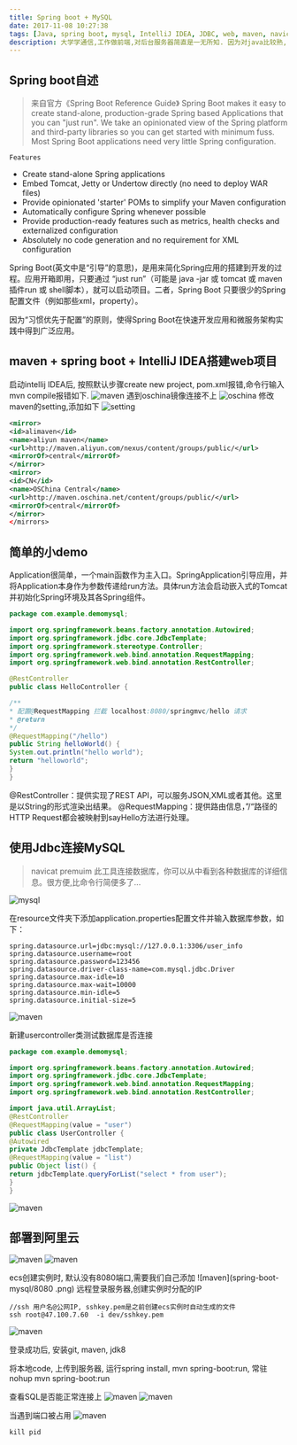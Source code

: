 ```yaml
---
title: Spring boot + MySQL
date: 2017-11-08 10:27:38
tags: [Java, spring boot, mysql, IntelliJ IDEA, JDBC, web, maven, navicat premuim]
description: 大学学通信,工作做前端,对后台服务器简直是一无所知. 因为对java比较熟, 所以选用简易上手的java技术栈, spring boot+mysql.关键是不需要配各种xml.spring boot的优点快速开发，特别适合构建微服务系统
---
```

## Spring boot自述

> 来自官方《Spring Boot Reference Guide》
Spring Boot makes it easy to create stand-alone, production-grade Spring based Applications that you can "just run". We take an opinionated view of the Spring platform and third-party libraries so you can get started with minimum fuss. Most Spring Boot applications need very little Spring configuration.

`Features`
- Create stand-alone Spring applications
- Embed Tomcat, Jetty or Undertow directly (no need to deploy WAR files)
- Provide opinionated 'starter' POMs to simplify your Maven configuration
- Automatically configure Spring whenever possible
- Provide production-ready features such as metrics, health checks and externalized configuration
- Absolutely no code generation and no requirement for XML configuration

Spring Boot(英文中是“引导”的意思)，是用来简化Spring应用的搭建到开发的过程。应用开箱即用，只要通过 “just run”（可能是 java -jar 或 tomcat 或 maven插件run 或 shell脚本），就可以启动项目。二者，Spring Boot 只要很少的Spring配置文件（例如那些xml，property）。

因为“习惯优先于配置”的原则，使得Spring Boot在快速开发应用和微服务架构实践中得到广泛应用。

## maven + spring boot + IntelliJ IDEA搭建web项目
启动intellij IDEA后, 按照默认步骤create new project, pom.xml报错,命令行输入mvn compile报错如下.
![maven](spring-boot-mysql/maven_compile.png)
遇到oschina镜像连接不上
![oschina](spring-boot-mysql/oschina.png)
修改maven的setting,添加如下
![setting](spring-boot-mysql/setting.xml.png)
```xml
<mirror>
<id>alimaven</id>
<name>aliyun maven</name>
<url>http://maven.aliyun.com/nexus/content/groups/public/</url>
<mirrorOf>central</mirrorOf>
</mirror>
<mirror>
<id>CN</id>
<name>OSChina Central</name>
<url>http://maven.oschina.net/content/groups/public/</url>
<mirrorOf>central</mirrorOf>
</mirror>
</mirrors>
``` 

## 简单的小demo
Application很简单，一个main函数作为主入口。SpringApplication引导应用，并将Application本身作为参数传递给run方法。具体run方法会启动嵌入式的Tomcat并初始化Spring环境及其各Spring组件。
```java
package com.example.demomysql;

import org.springframework.beans.factory.annotation.Autowired;
import org.springframework.jdbc.core.JdbcTemplate;
import org.springframework.stereotype.Controller;
import org.springframework.web.bind.annotation.RequestMapping;
import org.springframework.web.bind.annotation.RestController;

@RestController
public class HelloController {

/**
* 配置@RequestMapping 拦截 localhost:8080/springmvc/hello 请求
* @return
*/
@RequestMapping("/hello")
public String helloWorld() {
System.out.println("hello world");
return "helloworld";
}
}
``` 

@RestController：提供实现了REST API，可以服务JSON,XML或者其他。这里是以String的形式渲染出结果。
@RequestMapping：提供路由信息，”/“路径的HTTP Request都会被映射到sayHello方法进行处理。

## 使用Jdbc连接MySQL

> navicat premuim
此工具连接数据库，你可以从中看到各种数据库的详细信息。很方便,比命令行简便多了...

![mysql](spring-boot-mysql/mysql.png)

在resource文件夹下添加application.properties配置文件并输入数据库参数，如下：
``` 
spring.datasource.url=jdbc:mysql://127.0.0.1:3306/user_info
spring.datasource.username=root
spring.datasource.password=123456
spring.datasource.driver-class-name=com.mysql.jdbc.Driver
spring.datasource.max-idle=10
spring.datasource.max-wait=10000
spring.datasource.min-idle=5
spring.datasource.initial-size=5
``` 
![maven](spring-boot-mysql/hello.png)

新建usercontroller类测试数据库是否连接


```java
package com.example.demomysql;

import org.springframework.beans.factory.annotation.Autowired;
import org.springframework.jdbc.core.JdbcTemplate;
import org.springframework.web.bind.annotation.RequestMapping;
import org.springframework.web.bind.annotation.RestController;

import java.util.ArrayList;
@RestController
@RequestMapping(value = "user")
public class UserController {
@Autowired
private JdbcTemplate jdbcTemplate;
@RequestMapping(value = "list")
public Object list() {
return jdbcTemplate.queryForList("select * from user");
}
}

``` 
![maven](spring-boot-mysql/user_list.png)

## 部署到阿里云
![maven](spring-boot-mysql/ali_ecs.png)
![maven](spring-boot-mysql/ssh_key.png)

ecs创建实例时, 默认没有8080端口,需要我们自己添加
![maven](spring-boot-mysql/8080 .png)
远程登录服务器,创建实例时分配的IP
``` 
//ssh 用户名@公网IP, sshkey.pem是之前创建ecs实例时自动生成的文件
ssh root@47.100.7.60  -i dev/sshkey.pem 
``` 
![maven](spring-boot-mysql/ali_server.png)

登录成功后, 安装git, maven, jdk8


将本地code, 上传到服务器, 运行spring install, mvn spring-boot:run, 常驻 nohup mvn spring-boot:run


查看SQL是否能正常连接上
![maven](spring-boot-mysql/rds_mysql.png)
![maven](spring-boot-mysql/white_list.png)

当遇到端口被占用
![maven](spring-boot-mysql/kill_8080.png)

```
kill pid
```
